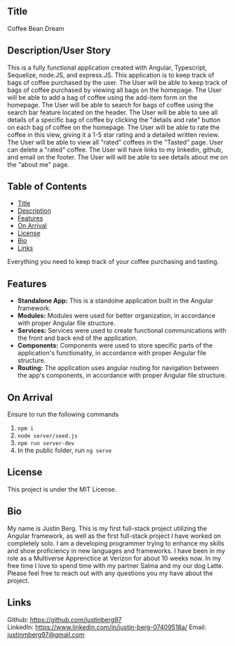 ## Title

Coffee Bean Dream 

## Description/User Story

This is a fully functional application created with Angular, Typescript, Sequelize, node.JS, and express.JS. 
This application is to keep track of bags of coffee purchased by the user.
The User will be able to keep track of bags of coffee purchased by viewing all bags on the homepage.
The User will be able to add a bag of coffee using the add-item form on the homepage.
The User will be able to search for bags of coffee using the search bar feature located on the header.
The User will be able to see all details of a specific bag of coffee by clicking the "details and rate" button on each bag of coffee on the homepage.
The User will be able to rate the coffee in this view, giving it a 1-5 star rating and a detailed written review. 
The User will be able to view all "rated" coffees in the "Tasted" page.
User can delete a "rated" coffee.
The User will have links to my linkedin, github, and email on the footer.
The User will will be able to see details about me on the "about me" page. 

## Table of Contents
- [Title](#title)
- [Description](#description)
- [Features](#features)
- [On Arrival](#on-arrival)
- [License](#license)
- [Bio](#bio)
- [Links](#links)

Everything you need to keep track of your coffee purchasing and tasting.

## Features 

- **Standalone App:** This is a standolne application built in the Angular framework.
- **Modules:** Modules were used for better organization, in accordance with proper Angular file structure.
- **Services:** Services were used to create functional communications with the front and back end of the application.
- **Components:** Components were used to store specific parts of the application's functionality, in accordance with proper Angular file structure.
- **Routing:** The application uses angular routing for navigation between the app's components, in accordance with proper Angular file structure.

## On Arrival 

Ensure to run the following commands 

1. `npm i` 
2. `node server/seed.js`
3. `npm run server-dev`
4. In the public folder, run `ng serve`

## License

This project is under the MIT License. 

## Bio

My name is Justin Berg.  This is my first full-stack project utilizing the Angular framework, as well as the first full-stack project I have worked on completely solo. 
I am a developing programmer trying to enhance my skills and show proficiency in new languages and frameworks. 
I have been in my role as a Multiverse Apprenctice at Verizon for about 10 weeks now. 
In my free time I love to spend time with my partner Salma and my our dog Latte.  
Please feel free to reach out with any questions you my have about the project. 

## Links 

Github: https://github.com/justinberg97  
LinkedIn: https://www.linkedin.com/in/justin-berg-07409518a/
Email: justinmberg97@gmail.com

